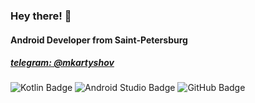 ### Hey there! 🖖
#### Android Developer from Saint-Petersburg
##### [telegram: @mkartyshov](https://t.me/mkartyshov)
![Kotlin Badge](https://img.shields.io/badge/Kotlin-7F52FF?logo=kotlin&logoColor=fff&style=flat-square)
![Android Studio Badge](https://img.shields.io/badge/Android%20Studio-3DDC84?logo=androidstudio&logoColor=fff&style=flat-square)
![GitHub Badge](https://img.shields.io/badge/GitHub-181717?logo=github&logoColor=fff&style=flat-square)
